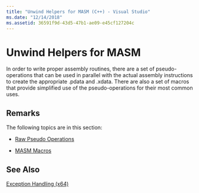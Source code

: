 ```yaml
---
title: "Unwind Helpers for MASM (C++) - Visual Studio"
ms.date: "12/14/2018"
ms.assetid: 36591f9d-43d5-47b1-ae09-e45cf127204c
---
```

# Unwind Helpers for MASM

In order to write proper assembly routines, there are a set of pseudo-operations that can be used in parallel with the actual assembly instructions to create the appropriate .pdata and .xdata. There are also a set of macros that provide simplified use of the pseudo-operations for their most common uses.

## Remarks

The following topics are in this section:

- [Raw Pseudo Operations](raw-pseudo-operations.md)

- [MASM Macros](masm-macros.md)

## See Also

[Exception Handling (x64)](exception-handling-x64.md)